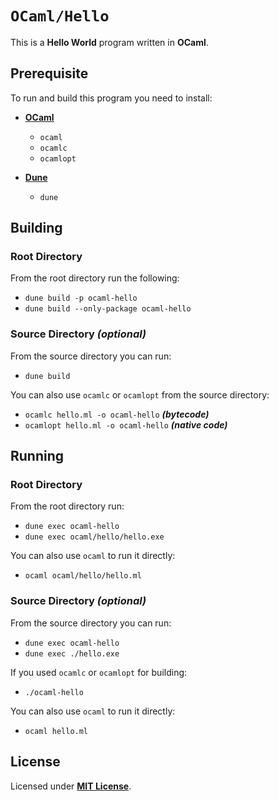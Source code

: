 # `OCaml/Hello`

This is a **Hello World** program written in **OCaml**.

## Prerequisite

To run and build this program you need to install:

* [**OCaml**](https://ocaml.org/install)
  * `ocaml`
  * `ocamlc`
  * `ocamlopt`

* [**Dune**](https://dune.readthedocs.io/en/latest/quick-start.html)
  * `dune`

## Building

### Root Directory

From the root directory run the following:

* `dune build -p ocaml-hello`
* `dune build --only-package ocaml-hello`

### Source Directory _(optional)_

From the source directory you can run:

* `dune build`

You can also use `ocamlc` or `ocamlopt` from the source directory:

* `ocamlc hello.ml -o ocaml-hello` _**(bytecode)**_
* `ocamlopt hello.ml -o ocaml-hello` _**(native code)**_

## Running

### Root Directory

From the root directory run:

* `dune exec ocaml-hello`
* `dune exec ocaml/hello/hello.exe`

You can also use `ocaml` to run it directly:

* `ocaml ocaml/hello/hello.ml`

### Source Directory _(optional)_

From the source directory you can run:

* `dune exec ocaml-hello`
* `dune exec ./hello.exe`

If you used `ocamlc` or `ocamlopt` for building:

* `./ocaml-hello`

You can also use `ocaml` to run it directly:

* `ocaml hello.ml`

## License

Licensed under [**MIT License**](https://github.com/altersabeh/codes/blob/main/LICENSE).
